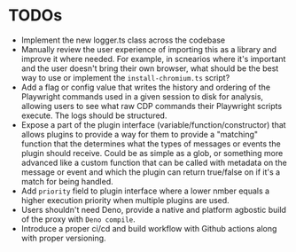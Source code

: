 # TODOs

- Implement the new logger.ts class across the codebase
- Manually review the user experience of importing this as a library and improve it where needed. For example, in scnearios where it's important and the user doesn't bring their own browser, what should be the best way to use or implement the `install-chromium.ts` script?
- Add a flag or config value that writes the history and ordering of the Playwright commands used in a given session to disk for analysis, allowing users to see what raw CDP commands their Playwright scripts execute. The logs should be structured.
- Expose a part of the plugin interface (variable/function/constructor) that allows plugins to provide a way for them to provide a "matching" function that the determines what the types of messages or events the plugin should receive. Could be as simple as a glob, or something more advanced like a custom function that can be called with metadata on the message or event and which the plugin can return true/false on if it's a match for being handled.
- Add `priority` field to plugin interface where a lower nmber equals a higher execution priority when multiple plugins are used.
- Users shouldn't need Deno, provide a native and platform agbostic build of the proxy with `Deno compile`.
- Introduce a proper ci/cd and build workflow with Github actions along with proper versioning.
